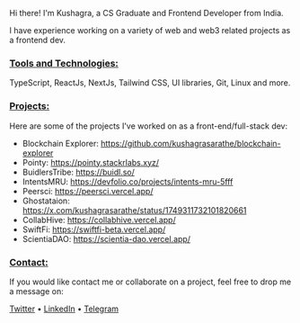 Hi there! I'm Kushagra, a CS Graduate and Frontend Developer from India.

I have experience working on a variety of web and web3 related projects as a frontend dev.

### <u>Tools and Technologies:</u>
TypeScript, ReactJs, NextJs, Tailwind CSS, UI libraries, Git, Linux and more.

### <u>Projects:</u>

Here are some of the projects I've worked on as a front-end/full-stack dev:

- Blockchain Explorer: https://github.com/kushagrasarathe/blockchain-explorer
- Pointy: https://pointy.stackrlabs.xyz/
- BuidlersTribe: https://buidl.so/
- IntentsMRU: https://devfolio.co/projects/intents-mru-5fff
- Peersci: https://peersci.vercel.app/
- Ghostataion: https://x.com/kushagrasarathe/status/1749311732101820661
- CollabHive: https://collabhive.vercel.app/
- SwiftFi: https://swiftfi-beta.vercel.app/
- ScientiaDAO: https://scientia-dao.vercel.app/

### <u>Contact:</u>
If you would like contact me or collaborate on a project, feel free to drop me a message on:

[Twitter](https://x.com/kushagrasarathe) • [LinkedIn](https://www.linkedin.com/in/kushagrasarathe) • [Telegram](https://t.me/kushagrasarathe)
